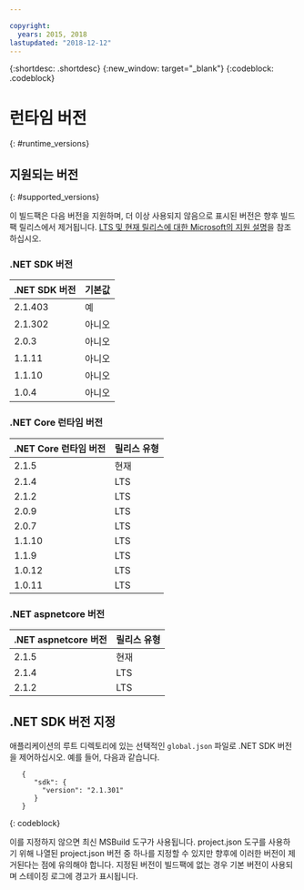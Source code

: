 ```yaml
---

copyright:
  years: 2015, 2018
lastupdated: "2018-12-12"
---
```


{:shortdesc: .shortdesc}
{:new_window: target="_blank"}
{:codeblock: .codeblock}


# 런타임 버전
{: #runtime_versions}

## 지원되는 버전
{: #supported_versions}

이 빌드팩은 다음 버전을 지원하며, 더 이상 사용되지 않음으로 표시된 버전은 향후 빌드팩 릴리스에서 제거됩니다.  [LTS 및 현재 릴리스에 대한 Microsoft의 지원 설명](https://www.microsoft.com/net/core/support)을 참조하십시오.


### .NET SDK 버전

|.NET SDK 버전        |기본값          |
|-------------------------|------------------|
| 2.1.403                 |예            |
| 2.1.302                 |아니오             |
| 2.0.3                   |아니오             |
| 1.1.11                  |아니오             |
| 1.1.10                  |아니오             |
|1.0.4                   |아니오             |


### .NET Core 런타임 버전

|.NET Core 런타임 버전 |릴리스 유형      |
|---------------------------|-------------------|
| 2.1.5                     |현재           |  
| 2.1.4                     |LTS               |
| 2.1.2                     |LTS               |
| 2.0.9                     |LTS               |
| 2.0.7                     |LTS               |
| 1.1.10                    |LTS               |
| 1.1.9                     |LTS               |
| 1.0.12                    |LTS               |
| 1.0.11                    |LTS               |


### .NET aspnetcore 버전

| .NET aspnetcore 버전 |릴리스 유형      |
|---------------------------|-------------------|
| 2.1.5                     |현재           |  
| 2.1.4                     |LTS               |
| 2.1.2                     |LTS               |



## .NET SDK 버전 지정

애플리케이션의 루트 디렉토리에 있는 선택적인 `global.json` 파일로 .NET SDK 버전을 제어하십시오. 예를 들어, 다음과 같습니다.
```
   {
      "sdk": {
        "version": "2.1.301"
      }
   }
```
{: codeblock}

이를 지정하지 않으면 최신 MSBuild 도구가 사용됩니다.  project.json 도구를 사용하기 위해 나열된 project.json 버전 중 하나를 지정할 수 있지만 향후에 이러한 버전이 제거된다는 점에 유의해야 합니다.  지정된 버전이 빌드팩에 없는 경우 기본 버전이 사용되며 스테이징 로그에 경고가 표시됩니다.
